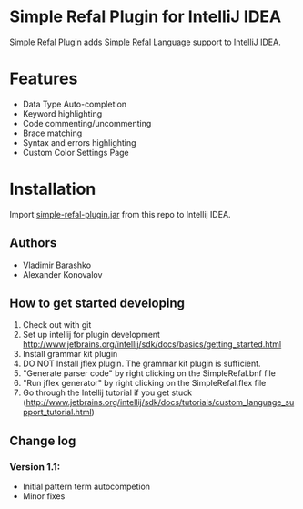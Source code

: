# Simple Refal Plugin for IntelliJ IDEA
Simple Refal Plugin adds [Simple Refal](https://github.com/bmstu-iu9/simple-refal/) Language support to [IntelliJ IDEA](http://www.jetbrains.com/idea/).

# Features
* Data Type Auto-completion
* Keyword highlighting
* Code commenting/uncommenting
* Brace matching
* Syntax and errors highlighting
* Custom Color Settings Page

# Installation
Import [simple-refal-plugin.jar](https://github.com/vlbar/simple-refal-plugin/blob/master/simple-refal-plugin.jar) from this repo to Intellij IDEA.

## Authors
* Vladimir Barashko
* Alexander Konovalov

## How to get started developing
1. Check out with git
2. Set up intellij for plugin development http://www.jetbrains.org/intellij/sdk/docs/basics/getting_started.html
3. Install grammar kit plugin
4. DO NOT Install jflex plugin.  The grammar kit plugin is sufficient.
5. "Generate parser code" by right clicking on the SimpleRefal.bnf file
6. "Run jflex generator" by right clicking on the SimpleRefal.flex file
7. Go through the Intellij tutorial if you get stuck (http://www.jetbrains.org/intellij/sdk/docs/tutorials/custom_language_support_tutorial.html)


## Change log

### Version 1.1:
* Initial pattern term autocompetion 
* Minor fixes